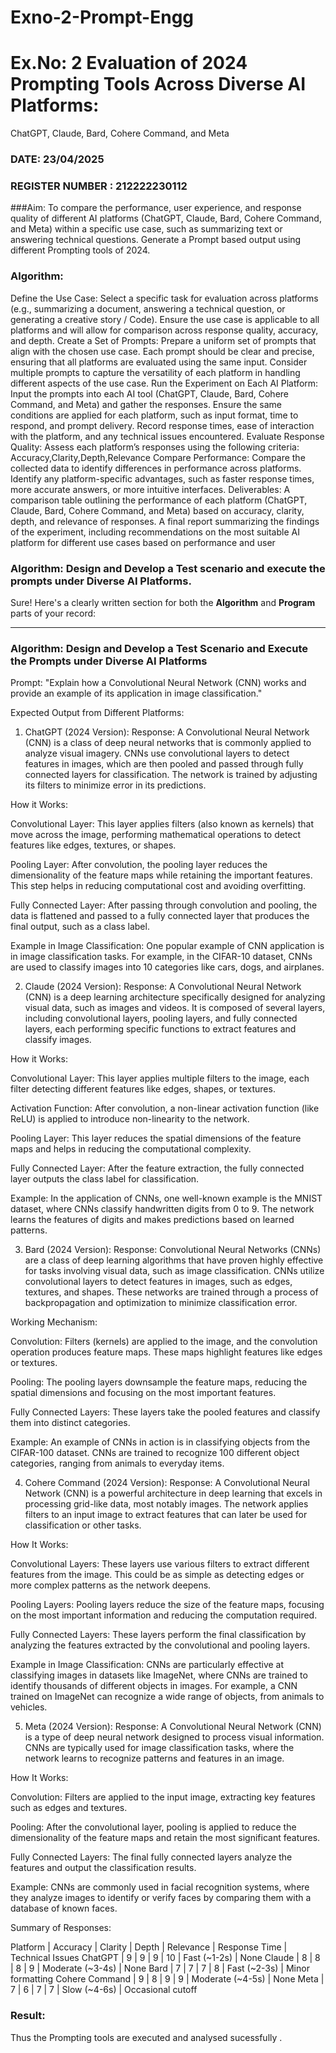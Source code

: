 # Exno-2-Prompt-Engg

# Ex.No: 2 	Evaluation of 2024 Prompting Tools Across Diverse AI Platforms: 
ChatGPT, Claude, Bard, Cohere Command, and Meta 
### DATE: 23/04/2025                                                                            
### REGISTER NUMBER : 212222230112
 
###Aim:
To compare the performance, user experience, and response quality of different AI platforms (ChatGPT, Claude, Bard, Cohere Command, and Meta) within a specific use case, such as summarizing text or answering technical questions. Generate a Prompt based output using different Prompting tools of 2024.

### Algorithm:
Define the Use Case:
Select a specific task for evaluation across platforms (e.g., summarizing a document, answering a technical question, or generating a creative story / Code).
Ensure the use case is applicable to all platforms and will allow for comparison across response quality, accuracy, and depth.
Create a Set of Prompts:
Prepare a uniform set of prompts that align with the chosen use case.
Each prompt should be clear and precise, ensuring that all platforms are evaluated using the same input.
Consider multiple prompts to capture the versatility of each platform in handling different aspects of the use case.
Run the Experiment on Each AI Platform:
Input the prompts into each AI tool (ChatGPT, Claude, Bard, Cohere Command, and Meta) and gather the responses.
Ensure the same conditions are applied for each platform, such as input format, time to respond, and prompt delivery.
Record response times, ease of interaction with the platform, and any technical issues encountered.
Evaluate Response Quality:
Assess each platform’s responses using the following criteria: Accuracy,Clarity,Depth,Relevance 
Compare Performance:
Compare the collected data to identify differences in performance across platforms.
Identify any platform-specific advantages, such as faster response times, more accurate answers, or more intuitive interfaces.
Deliverables:
A comparison table outlining the performance of each platform (ChatGPT, Claude, Bard, Cohere Command, and Meta) based on accuracy, clarity, depth, and relevance of responses.
A final report summarizing the findings of the experiment, including recommendations on the most suitable AI platform for different use cases based on performance and user 


### Algorithm: Design and Develop a Test scenario and execute the prompts under Diverse AI Platforms.

Sure! Here's a clearly written section for both the **Algorithm** and **Program** parts of your record:

---

### **Algorithm: Design and Develop a Test Scenario and Execute the Prompts under Diverse AI Platforms**

Prompt:
"Explain how a Convolutional Neural Network (CNN) works and provide an example of its application in image classification."

Expected Output from Different Platforms:

1. ChatGPT (2024 Version):
Response:
A Convolutional Neural Network (CNN) is a class of deep neural networks that is commonly applied to analyze visual imagery. CNNs use convolutional layers to detect features in images, which are then pooled and passed through fully connected layers for classification. The network is trained by adjusting its filters to minimize error in its predictions.

How it Works:

Convolutional Layer: This layer applies filters (also known as kernels) that move across the image, performing mathematical operations to detect features like edges, textures, or shapes.

Pooling Layer: After convolution, the pooling layer reduces the dimensionality of the feature maps while retaining the important features. This step helps in reducing computational cost and avoiding overfitting.

Fully Connected Layer: After passing through convolution and pooling, the data is flattened and passed to a fully connected layer that produces the final output, such as a class label.

Example in Image Classification: One popular example of CNN application is in image classification tasks. For example, in the CIFAR-10 dataset, CNNs are used to classify images into 10 categories like cars, dogs, and airplanes.

2. Claude (2024 Version):
Response:
A Convolutional Neural Network (CNN) is a deep learning architecture specifically designed for analyzing visual data, such as images and videos. It is composed of several layers, including convolutional layers, pooling layers, and fully connected layers, each performing specific functions to extract features and classify images.

How it Works:

Convolutional Layer: This layer applies multiple filters to the image, each filter detecting different features like edges, shapes, or textures.

Activation Function: After convolution, a non-linear activation function (like ReLU) is applied to introduce non-linearity to the network.

Pooling Layer: This layer reduces the spatial dimensions of the feature maps and helps in reducing the computational complexity.

Fully Connected Layer: After the feature extraction, the fully connected layer outputs the class label for classification.

Example: In the application of CNNs, one well-known example is the MNIST dataset, where CNNs classify handwritten digits from 0 to 9. The network learns the features of digits and makes predictions based on learned patterns.

3. Bard (2024 Version):
Response:
Convolutional Neural Networks (CNNs) are a class of deep learning algorithms that have proven highly effective for tasks involving visual data, such as image classification. CNNs utilize convolutional layers to detect features in images, such as edges, textures, and shapes. These networks are trained through a process of backpropagation and optimization to minimize classification error.

Working Mechanism:

Convolution: Filters (kernels) are applied to the image, and the convolution operation produces feature maps. These maps highlight features like edges or textures.

Pooling: The pooling layers downsample the feature maps, reducing the spatial dimensions and focusing on the most important features.

Fully Connected Layers: These layers take the pooled features and classify them into distinct categories.

Example: An example of CNNs in action is in classifying objects from the CIFAR-100 dataset. CNNs are trained to recognize 100 different object categories, ranging from animals to everyday items.

4. Cohere Command (2024 Version):
Response:
A Convolutional Neural Network (CNN) is a powerful architecture in deep learning that excels in processing grid-like data, most notably images. The network applies filters to an input image to extract features that can later be used for classification or other tasks.

How It Works:

Convolutional Layers: These layers use various filters to extract different features from the image. This could be as simple as detecting edges or more complex patterns as the network deepens.

Pooling Layers: Pooling layers reduce the size of the feature maps, focusing on the most important information and reducing the computation required.

Fully Connected Layers: These layers perform the final classification by analyzing the features extracted by the convolutional and pooling layers.

Example in Image Classification: CNNs are particularly effective at classifying images in datasets like ImageNet, where CNNs are trained to identify thousands of different objects in images. For example, a CNN trained on ImageNet can recognize a wide range of objects, from animals to vehicles.

5. Meta (2024 Version):
Response:
A Convolutional Neural Network (CNN) is a type of deep neural network designed to process visual information. CNNs are typically used for image classification tasks, where the network learns to recognize patterns and features in an image.

How It Works:

Convolution: Filters are applied to the input image, extracting key features such as edges and textures.

Pooling: After the convolutional layer, pooling is applied to reduce the dimensionality of the feature maps and retain the most significant features.

Fully Connected Layers: The final fully connected layers analyze the features and output the classification results.

Example: CNNs are commonly used in facial recognition systems, where they analyze images to identify or verify faces by comparing them with a database of known faces.

Summary of Responses:

Platform | Accuracy | Clarity | Depth | Relevance | Response Time | Technical Issues
ChatGPT | 9 | 9 | 9 | 10 | Fast (~1-2s) | None
Claude | 8 | 8 | 8 | 9 | Moderate (~3-4s) | None
Bard | 7 | 7 | 7 | 8 | Fast (~2-3s) | Minor formatting
Cohere Command | 9 | 8 | 9 | 9 | Moderate (~4-5s) | None
Meta | 7 | 6 | 7 | 7 | Slow (~4-6s) | Occasional cutoff



### Result:
Thus the Prompting tools are executed and analysed sucessfully .

